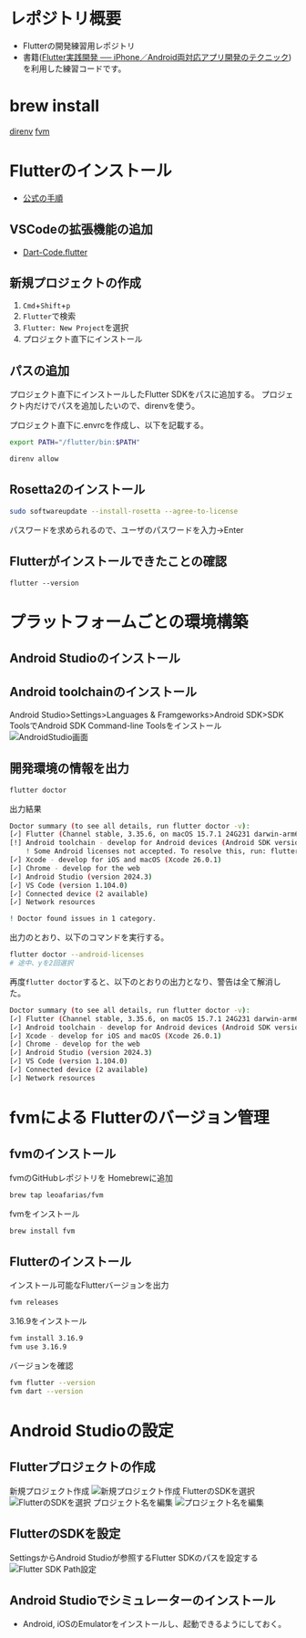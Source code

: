 # レポジトリ概要

- Flutterの開発練習用レポジトリ
- 書籍([Flutter実践開発 ── iPhone／Android両対応アプリ開発のテクニック](https://amzn.asia/d/hNnVHlu))を利用した練習コードです。

# brew install
[direnv]()
[fvm]()


# Flutterのインストール


- [公式の手順](https://docs.flutter.dev/get-started/quick#install)

## VSCodeの拡張機能の追加
- [Dart-Code.flutter](https://marketplace.visualstudio.com/items?itemName=Dart-Code.flutter)

## 新規プロジェクトの作成
1. `Cmd`+`Shift`+`p`
2. `Flutter`で検索
3. `Flutter: New Project`を選択
4. プロジェクト直下にインストール


## パスの追加
プロジェクト直下にインストールしたFlutter SDKをパスに追加する。
プロジェクト内だけでパスを追加したいので、direnvを使う。

プロジェクト直下に.envrcを作成し、以下を記載する。
```sh
export PATH="/flutter/bin:$PATH"
```

```sh
direnv allow
```

## Rosetta2のインストール
```sh
sudo softwareupdate --install-rosetta --agree-to-license
```
パスワードを求められるので、ユーザのパスワードを入力→Enter

## Flutterがインストールできたことの確認
```
flutter --version
```

# プラットフォームごとの環境構築

## Android Studioのインストール

## Android toolchainのインストール

Android Studio>Settings>Languages & Framgeworks>Android SDK>SDK ToolsでAndroid SDK Command-line Toolsをインストール
![AndroidStudio画面](img/README/androidtoolchain.png)

## 開発環境の情報を出力
```sh
flutter doctor
```
出力結果
```sh
Doctor summary (to see all details, run flutter doctor -v):
[✓] Flutter (Channel stable, 3.35.6, on macOS 15.7.1 24G231 darwin-arm64, locale ja-JP)
[!] Android toolchain - develop for Android devices (Android SDK version 35.0.1)
    ! Some Android licenses not accepted. To resolve this, run: flutter doctor --android-licenses
[✓] Xcode - develop for iOS and macOS (Xcode 26.0.1)
[✓] Chrome - develop for the web
[✓] Android Studio (version 2024.3)
[✓] VS Code (version 1.104.0)
[✓] Connected device (2 available)
[✓] Network resources

! Doctor found issues in 1 category.
```

出力のとおり、以下のコマンドを実行する。
```sh
flutter doctor --android-licenses
# 途中、yを2回選択
```


再度`flutter doctor`すると、以下のとおりの出力となり、警告は全て解消した。

```sh
Doctor summary (to see all details, run flutter doctor -v):
[✓] Flutter (Channel stable, 3.35.6, on macOS 15.7.1 24G231 darwin-arm64, locale ja-JP)
[✓] Android toolchain - develop for Android devices (Android SDK version 35.0.1)
[✓] Xcode - develop for iOS and macOS (Xcode 26.0.1)
[✓] Chrome - develop for the web
[✓] Android Studio (version 2024.3)
[✓] VS Code (version 1.104.0)
[✓] Connected device (2 available)
[✓] Network resources
```

# fvmによる Flutterのバージョン管理

## fvmのインストール
fvmのGitHubレポジトリを Homebrewに追加
```sh
brew tap leoafarias/fvm
```

fvmをインストール
```sh
brew install fvm
```

## Flutterのインストール
インストール可能なFlutterバージョンを出力
```sh
fvm releases
```

3.16.9をインストール
```sh
fvm install 3.16.9
fvm use 3.16.9
```

バージョンを確認
```sh
fvm flutter --version
fvm dart --version
```

# Android Studioの設定

## Flutterプロジェクトの作成
新規プロジェクト作成
![新規プロジェクト作成](img/README/newflutterproject.png)
FlutterのSDKを選択
![FlutterのSDKを選択](img/README/newproject.png)
プロジェクト名を編集
![プロジェクト名を編集](img/README/newproject_myapp.png)

## FlutterのSDKを設定
SettingsからAndroid Studioが参照するFlutter SDKのパスを設定する
![Flutter SDK Path設定](img/README/fluttersdkpath.png)

## Android Studioでシミュレーターのインストール

- Android, iOSのEmulatorをインストールし、起動できるようにしておく。